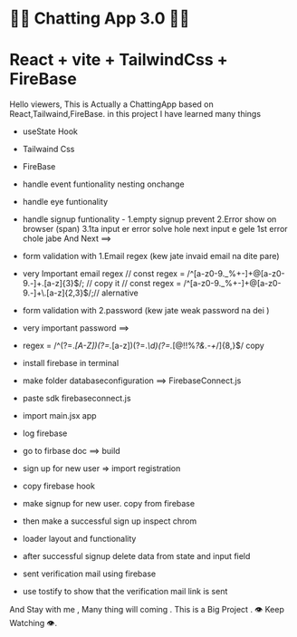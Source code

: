 

# 🚀🚀 Chatting App 3.0 🚀🚀
# React + vite + TailwindCss + FireBase


Hello viewers, This is Actually a ChattingApp based on React,Tailwaind,FireBase.
in this project I have learned many things

- useState Hook
- Tailwaind Css 
- FireBase
- handle event funtionality nesting onchange
- handle eye funtionality
- handle signup funtionality - 1.empty signup prevent 2.Error show on browser (span) 3.1ta input er error solve hole next input e gele 1st error chole jabe And Next ==>

- form validation with 1.Email regex (kew jate invaid email na dite pare) 
- very Important email regex // const regex = /^[a-z0-9._%+-]+@[a-z0-9.-]+\.[a-z]{3}$/; // copy it 
                    //  const regex = /^[a-z0-9._%+-]+@[a-z0-9.-]+\.[a-z]{2,3}$/;// alernative

- form validation with 2.password (kew jate weak password na dei )  
- very important password ==>
- regex  = /^(?=.*[A-Z])(?=.*[a-z])(?=.*\d)(?=.*[@$!%*?&.\-+*/])[A-Za-z\d@$!%*?&.\-+*/]{8,}$/  copy  
- install firebase in terminal
- make folder databaseconfiguration ==> FirebaseConnect.js
- paste sdk firebaseconnect.js
- import main.jsx app
- log firebase 
- go to firbase doc ==> build
- sign up for new user => import registration
- copy firebase hook 
- make signup for new user. copy from firebase
- then make a successful sign up inspect chrom
- loader layout and functionality
- after successful signup delete data from state and input field
- sent verification mail using firebase
- use tostify to show that the verification mail link is sent 

      
And Stay with me , Many thing will coming . This is a Big Project . 👁️ Keep Watching 👁️.
